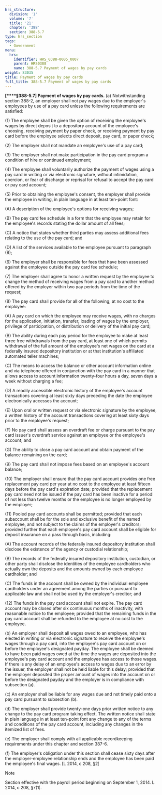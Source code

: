 ```yaml
---
hrs_structure:
  division: '1'
  volume: '7'
  title: '21'
  chapter: '388'
  section: 388-5.7
type: hrs_section
tags:
  - Government
menu:
  hrs:
    identifier: HRS_0388-0005_0007
    parent: HRS0388
    name: 388-5.7 Payment of wages by pay cards
weight: 83035
title: Payment of wages by pay cards
full_title: 388-5.7 Payment of wages by pay cards
---
```

**[****§388-5.7] Payment of wages by pay cards.** (a) Notwithstanding section 388-2, an employer shall not pay wages due to the employer's employees by use of a pay card unless the following requirements are satisfied:

(1) The employee shall be given the option of receiving the employee's wages by direct deposit to a depository account of the employee's choosing, receiving payment by paper check, or receiving payment by pay card before the employee selects direct deposit, pay card, or paper check;

(2) The employer shall not mandate an employee's use of a pay card;

(3) The employer shall not make participation in the pay card program a condition of hire or continued employment;

(4) The employee shall voluntarily authorize the payment of wages using a pay card in writing or via electronic signature, without intimidation, coercion, or fear of discharge or reprisal for refusal to accept the pay card or pay card account;

(5) Prior to obtaining the employee's consent, the employer shall provide the employee in writing, in plain language in at least ten-point font:

(A) A description of the employee's options for receiving wages;

(B) The pay card fee schedule in a form that the employee may retain for the employee's records stating the dollar amount of all fees;

(C) A notice that states whether third parties may assess additional fees relating to the use of the pay card; and

(D) A list of the services available to the employee pursuant to paragraph (8);

(6) The employer shall be responsible for fees that have been assessed against the employee outside the pay card fee schedule;

(7) The employer shall agree to honor a written request by the employee to change the method of receiving wages from a pay card to another method offered by the employer within two pay periods from the time of the request;

(8) The pay card shall provide for all of the following, at no cost to the employee:

(A) A pay card on which the employee may receive wages, with no charges for the application, initiation, transfer, loading of wages by the employer, privilege of participation, or distribution or delivery of the initial pay card;

(B) The ability during each pay period for the employee to make at least three free withdrawals from the pay card, at least one of which permits withdrawal of the full amount of the employee's net wages on the card at a federally insured depository institution or at that institution's affiliated automated teller machines;

(C) The means to access the balance or other account information online and via telephone offered in conjunction with the pay card in a manner that allows access to account information twenty-four hours a day, seven days a week without charging a fee;

(D) A readily accessible electronic history of the employee's account transactions covering at least sixty days preceding the date the employee electronically accesses the account;

(E) Upon oral or written request or via electronic signature by the employee, a written history of the account transactions covering at least sixty days prior to the employee's request;

(F) No pay card shall assess an overdraft fee or charge pursuant to the pay card issuer's overdraft service against an employee or the employee's account; and

(G) The ability to close a pay card account and obtain payment of the balance remaining on the card;

(9) The pay card shall not impose fees based on an employee's account balance;

(10) The employer shall ensure that the pay card account provides one free replacement pay card per year at no cost to the employee at least fifteen days before the pay card's expiration date; provided that the replacement pay card need not be issued if the pay card has been inactive for a period of not less than twelve months or the employee is no longer employed by the employer;

(11) Pooled pay card accounts shall be permitted; provided that each subaccount shall be for the sole and exclusive benefit of the named employee, and not subject to the claims of the employer's creditors; provided further that each employee's pay card account shall be eligible for deposit insurance on a pass through basis, including:

(A) The account records of the federally insured depository institution shall disclose the existence of the agency or custodial relationship;

(B) The records of the federally insured depository institution, custodian, or other party shall disclose the identities of the employee cardholders who actually own the deposits and the amounts owned by each employee cardholder; and

(C) The funds in the account shall be owned by the individual employee cardholders under an agreement among the parties or pursuant to applicable law and shall not be used by the employer's creditor; and

(12) The funds in the pay card account shall not expire. The pay card account may be closed after six continuous months of inactivity, with reasonable notice to the employee; provided that the remaining funds in the pay card account shall be refunded to the employee at no cost to the employee.

(b) An employer shall deposit all wages owed to an employee, who has elected in writing or via electronic signature to receive the employee's wages through a pay card, into the employee's pay card account on or before the employee's designated payday. The employee shall be deemed to have been paid wages owed at the time the wages are deposited into the employee's pay card account and the employee has access to those wages. If there is any delay of an employee's access to wages due to an error by the issuer, the employer shall not be held liable for this delay; provided that the employer deposited the proper amount of wages into the account on or before the designated payday and the employer is in compliance with subsection (a).

(c) An employer shall be liable for any wages due and not timely paid onto a pay card pursuant to subsection (b).

(d) The employer shall provide twenty-one days prior written notice to any change to the pay card program taking effect. The written notice shall state in plain language in at least ten-point font any change to any of the terms and conditions of the pay card account, including any changes in the itemized list of fees.

(e) The employer shall comply with all applicable recordkeeping requirements under this chapter and section 387-6.

(f) The employer's obligation under this section shall cease sixty days after the employer-employee relationship ends and the employee has been paid the employee's final wages. [L 2014, c 208, §2]

Note

Section effective with the payroll period beginning on September 1, 2014\. L 2014, c 208, §7(1).
